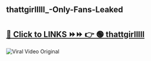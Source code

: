 
 ## thattgirlllll_-Only-Fans-Leaked

# <h2><a href="https://clipsfans.com/thattgirlllll_&ref=git">🔗 Click to LINKS ⏩⏩ 👉 🟢 thattgirlllll  </a></h2>

<a href="https://clipsfans.com/thattgirlllll_&ref=git" rel="nofollow" data-target="animated-image.originalLink"><img src="https://i.ibb.co.com/xMMVF88/686577567.gif" alt="Viral Video Original" style="max-width: 100%; display: inline-block;" data-target="animated-image.originalImage"></a>
